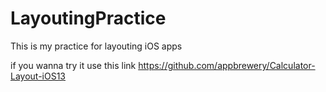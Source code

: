 # LayoutingPractice

This is my practice for layouting iOS apps

if you wanna try it use this link
https://github.com/appbrewery/Calculator-Layout-iOS13
